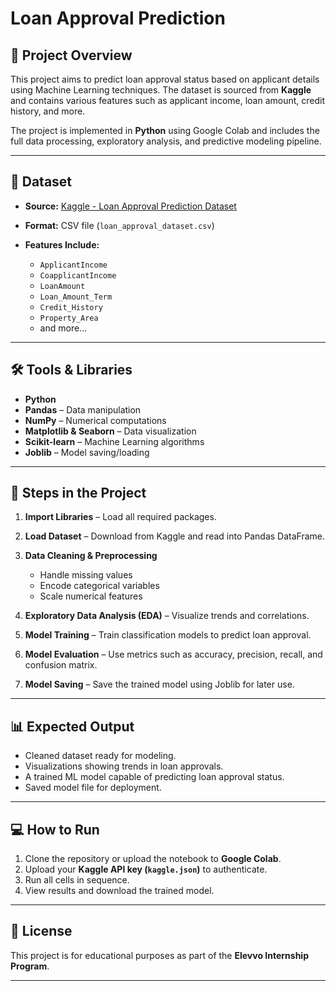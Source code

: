 # **Loan Approval Prediction**

## 📌 Project Overview

This project aims to predict loan approval status based on applicant details using Machine Learning techniques.
The dataset is sourced from **Kaggle** and contains various features such as applicant income, loan amount, credit history, and more.

The project is implemented in **Python** using Google Colab and includes the full data processing, exploratory analysis, and predictive modeling pipeline.

---

## 📂 Dataset

* **Source:** [Kaggle - Loan Approval Prediction Dataset](https://www.kaggle.com/datasets/architsharma01/loan-approval-prediction-dataset)
* **Format:** CSV file (`loan_approval_dataset.csv`)
* **Features Include:**

  * `ApplicantIncome`
  * `CoapplicantIncome`
  * `LoanAmount`
  * `Loan_Amount_Term`
  * `Credit_History`
  * `Property_Area`
  * and more...

---

## 🛠 Tools & Libraries

* **Python**
* **Pandas** – Data manipulation
* **NumPy** – Numerical computations
* **Matplotlib & Seaborn** – Data visualization
* **Scikit-learn** – Machine Learning algorithms
* **Joblib** – Model saving/loading

---

## 🚀 Steps in the Project

1. **Import Libraries** – Load all required packages.
2. **Load Dataset** – Download from Kaggle and read into Pandas DataFrame.
3. **Data Cleaning & Preprocessing**

   * Handle missing values
   * Encode categorical variables
   * Scale numerical features
4. **Exploratory Data Analysis (EDA)** – Visualize trends and correlations.
5. **Model Training** – Train classification models to predict loan approval.
6. **Model Evaluation** – Use metrics such as accuracy, precision, recall, and confusion matrix.
7. **Model Saving** – Save the trained model using Joblib for later use.

---

## 📊 Expected Output

* Cleaned dataset ready for modeling.
* Visualizations showing trends in loan approvals.
* A trained ML model capable of predicting loan approval status.
* Saved model file for deployment.

---

## 💻 How to Run

1. Clone the repository or upload the notebook to **Google Colab**.
2. Upload your **Kaggle API key (`kaggle.json`)** to authenticate.
3. Run all cells in sequence.
4. View results and download the trained model.

---

## 📜 License

This project is for educational purposes as part of the **Elevvo Internship Program**.

---
